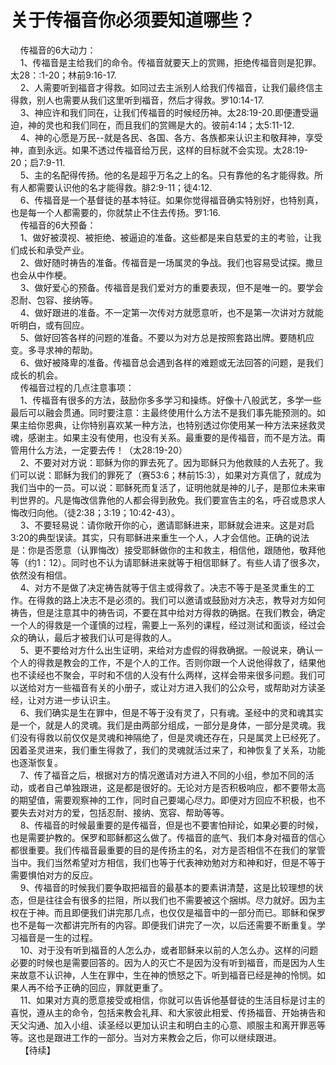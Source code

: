 # 关于传福音你必须要知道哪些？



<p>&nbsp; &nbsp; 传福音的6大动力：<br />
&nbsp; &nbsp; 1、传福音是主给我们的命令。传福音就要天上的赏赐，拒绝传福音则是犯罪。太28：:1-20；林前9:16-17.<br />
&nbsp; &nbsp; 2、人需要听到福音才得救。如同过去主派别人给我们传福音，让我们最终信主得救，别人也需要从我们这里听到福音，然后才得救。罗10:14-17.<br />
&nbsp; &nbsp; 3、神应许和我们同在，让我们传福音的时候经历神。太28:19-20.即便遭受逼迫，神的灵也和我们同在，而且我们的赏赐是大的。彼前4:14；太5:11-12.<br />
&nbsp; &nbsp; 4、神的心愿是万民--就是各民、各国、各方、各族都来认识主和敬拜神，享受神，直到永远。如果不透过传福音给万民，这样的目标就不会实现。太28:19-20；启7:9-11.<br />
&nbsp; &nbsp; 5、主的名配得传扬。他的名是超乎万名之上的名。只有靠他的名才能得救。所有人都需要认识他的名才能得救。腓2:9-11；徒4:12.<br />
&nbsp; &nbsp; 6、传福音是一个基督徒的基本特征。如果你觉得福音确实特别好，也特别真，也是每一个人都需要的，你就禁止不住去传扬。罗1:16.<br />
&nbsp; &nbsp; 传福音的6大预备：<br />
&nbsp; &nbsp; 1、做好被漠视、被拒绝、被逼迫的准备。这些都是来自慈爱的主的考验，让我们成长和承受产业。<br />
&nbsp; &nbsp; 2、做好随时祷告的准备。传福音是一场属灵的争战。我们也容易受试探。撒旦也会从中作梗。<br />
&nbsp; &nbsp; 3、做好爱心的预备。传福音是我们爱对方的重要表现，但不是唯一的。要学会忍耐、包容、接纳等。<br />
&nbsp; &nbsp; 4、做好跟进的准备。不一定第一次传对方就愿意听，也不是第一次讲对方就能听明白，或有回应。<br />
&nbsp; &nbsp; 5、做好回答各样的问题的准备。不要以为对方总是按照套路出牌。要随机应变。多寻求神的帮助。<br />
&nbsp; &nbsp; 6、做好被降卑的准备。传福音总会遇到各样的难题或无法回答的问题，是我们成长的机会。<br />
&nbsp; &nbsp; 传福音过程的几点注意事项：<br />
&nbsp; &nbsp; 1、传福音有很多的方法，鼓励你多多学习和操练。好像十八般武艺，多学一些最后可以融会贯通。同时要注意：主最终使用什么方法不是我们事先能预测的。如果主给你恩典，让你特别喜欢某一种方法，也特别透过你使用某一种方法来拯救灵魂，感谢主。如果主没有使用，也没有关系。最重要的是传福音，而不是方法。甭管用什么方法，一定要去传！（太28:19-20）<br />
&nbsp; &nbsp; 2、不要对对方说：耶稣为你的罪去死了。因为耶稣只为他救赎的人去死了。我们可以说：耶稣为我们的罪死了（赛53:6；林前15:3），如果对方真信了，就成为我们当中的一员。可以说：耶稣死而复活了，证明他就是神的儿子，是那位未来审判世界的。凡是悔改信靠他的人都会得到赦免。我们要宣告主的名，呼召或恳求人悔改归向他。（徒2:38；3:19；10:42-43）。<br />
&nbsp; &nbsp; 3、不要轻易说：请你敞开你的心，邀请耶稣进来，耶稣就会进来。这是对启3:20的典型误读。其实，只有耶稣进来重生一个人，人才会信他。正确的说法是：你是否愿意（认罪悔改）接受耶稣做你的主和救主，相信他，跟随他，敬拜他等（约1：12）。同时也不认为请耶稣进来就等于相信耶稣了。有些人请了很多次，依然没有相信。<br />
&nbsp; &nbsp; 4、对方不是做了决定祷告就等于信主或得救了。决志不等于是圣灵重生的工作。在得救的路上决志不是必须的。我们可以邀请或鼓励对方决志，教导对方如何祷告，但是注意其中的祷告词，不要在其中给对方得救的确据。在我们教会，确定一个人的得救是一个谨慎的过程，需要上一系列的课程，经过测试和面谈，经过会众的确认，最后才被我们认可是得救的人。<br />
&nbsp; &nbsp; 5、更不要给对方什么出生证明，来给对方虚假的得救确据。一般说来，确认一个人的得救是教会的工作，不是个人的工作。否则你跟一个人说他得救了，结果他也不读经也不聚会，平时和不信的人没有什么两样，这样会带来很多问题。我们可以送给对方一些福音有关的小册子，或让对方进入我们的公众号，或帮助对方读圣经，让对方进一步认识主。<br />
&nbsp; &nbsp; 6、我们确实是生在罪中，但是不等于没有灵了，只有魂。圣经中的灵和魂其实是一个，就是人的灵魂。我们是由两部分组成，一部分是身体，一部分是灵魂。我们没有得救以前仅仅是灵魂和神隔绝了，但是灵魂还存在，只是属灵上已经死了。因着圣灵进来，我们重生得救了，我们的灵魂就活过来了，和神恢复了关系，功能也逐渐恢复。<br />
&nbsp; &nbsp; 7、传了福音之后，根据对方的情况邀请对方进入不同的小组，参加不同的活动，或者自己单独跟进，这是都是很好的。无论对方是否积极响应，都不要带太高的期望值，需要观察神的工作，同时自己要竭心尽力。即便对方回应不积极，也不要失去对对方的爱，包括忍耐、接纳、宽容、帮助等等。<br />
&nbsp; &nbsp; 8、传福音的时候最重要的是传福音，但是也不要害怕辩论，如果必要的时候，也是需要护教的。保罗和耶稣都这么做了。传福音的底气、我们本身对福音的信心都很重要。我们传福音最重要的目的是传扬主的名，对方是否相信不在我们的掌管当中。我们当然希望对方相信，我们也等于代表神劝勉对方和神和好，但是不等于需要惧怕对方的反应。<br />
&nbsp; &nbsp; 9、传福音的时候我们要争取把福音的最基本的要素讲清楚，这是比较理想的状态，但是往往会有很多的拦阻，所以我们也不需要被这个捆绑。尽力就好。因为主权在于神。而且即便我们讲完那几点，也仅仅是福音中的一部分而已。耶稣和保罗也不是每一次都讲完所有的内容。即便我们讲完了一次，以后还需要不断重复。学习福音是一生的过程。<br />
&nbsp; &nbsp; 10、对于没有听到福音的人怎么办，或者耶稣来以前的人怎么办。这样的问题必要的时候也是需要回答的。因为人的灭亡不是因为没有听到福音，而是因为人生来故意不认识神，人生在罪中，生在神的愤怒之下。听到福音已经是神的怜悯。如果人再不给予正确的回应，罪就更重了。<br />
&nbsp; &nbsp; 11、如果对方真的愿意接受或相信，你就可以告诉他基督徒的生活目标是讨主的喜悦，遵从主的命令，包括来教会礼拜、和大家彼此相爱、传扬福音、开始祷告和天父沟通、加入小组、读圣经以更加认识主和明白主的心意、顺服主和离开罪恶等等。这也是跟进工作的一部分。当对方来教会之后，你可以继续跟进。<br />
&nbsp; &nbsp; 【待续】</p>